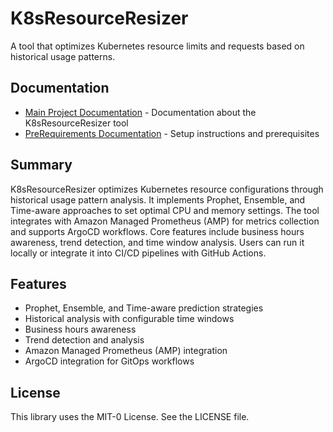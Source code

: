 # K8sResourceResizer

A tool that optimizes Kubernetes resource limits and requests based on historical usage patterns.

## Documentation
- [Main Project Documentation](./K8sResourceResizer/README.md) - Documentation about the K8sResourceResizer tool
- [PreRequirements Documentation](./PreRequirements/README.md) - Setup instructions and prerequisites

## Summary
K8sResourceResizer optimizes Kubernetes resource configurations through historical usage pattern analysis. It implements Prophet, Ensemble, and Time-aware approaches to set optimal CPU and memory settings. The tool integrates with Amazon Managed Prometheus (AMP) for metrics collection and supports ArgoCD workflows. Core features include business hours awareness, trend detection, and time window analysis. Users can run it locally or integrate it into CI/CD pipelines with GitHub Actions.

## Features
- Prophet, Ensemble, and Time-aware prediction strategies
- Historical analysis with configurable time windows
- Business hours awareness
- Trend detection and analysis
- Amazon Managed Prometheus (AMP) integration
- ArgoCD integration for GitOps workflows

## License
This library uses the MIT-0 License. See the LICENSE file.

